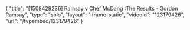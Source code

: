 {
    "title": "[1508429236] Ramsay v Chef McDang :The Results - Gordon Ramsay",
    "type": "solo",
    "layout": "iframe-static",
    "videoId": "123179426",
    "url": "\/tvpembed\/123179426"
}